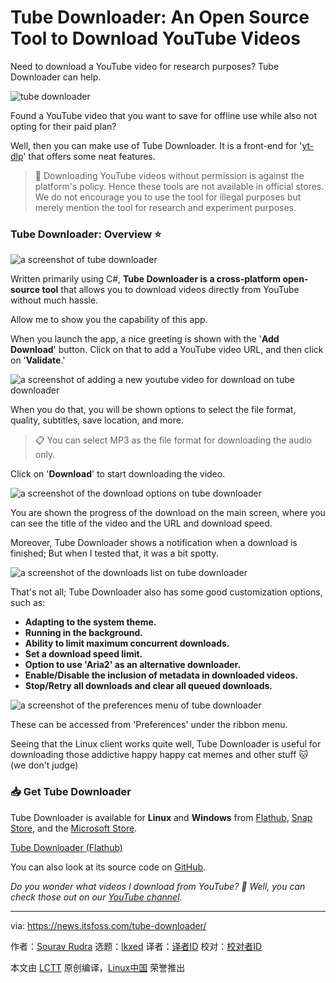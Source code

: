 [#]: subject: "Tube Downloader: An Open Source Tool to Download YouTube Videos"
[#]: via: "https://news.itsfoss.com/tube-downloader/"
[#]: author: "Sourav Rudra https://news.itsfoss.com/author/sourav/"
[#]: collector: "lkxed"
[#]: translator: " "
[#]: reviewer: " "
[#]: publisher: " "
[#]: url: " "

Tube Downloader: An Open Source Tool to Download YouTube Videos
======

Need to download a YouTube video for research purposes? Tube Downloader can help.

![tube downloader][1]

Found a YouTube video that you want to save for offline use while also not opting for their paid plan?

Well, then you can make use of Tube Downloader. It is a front-end for '[yt-dlp][2]' that offers some neat features.

> 🚧 Downloading YouTube videos without permission is against the platform's policy. Hence these tools are not available in official stores. We do not encourage you to use the tool for illegal purposes but merely mention the tool for research and experiment purposes.

### Tube Downloader: Overview ⭐

![a screenshot of tube downloader][3]

Written primarily using C#, **Tube Downloader is a cross-platform open-source tool** that allows you to download videos directly from YouTube without much hassle.

Allow me to show you the capability of this app.

When you launch the app, a nice greeting is shown with the '**Add Download**' button. Click on that to add a YouTube video URL, and then click on '**Validate**.'

![a screenshot of adding a new youtube video for download on tube downloader][4]

When you do that, you will be shown options to select the file format, quality, subtitles, save location, and more.

> 📋 You can select MP3 as the file format for downloading the audio only.

Click on '**Download**' to start downloading the video.

![a screenshot of the download options on tube downloader][5]

You are shown the progress of the download on the main screen, where you can see the title of the video and the URL and download speed.

Moreover, Tube Downloader shows a notification when a download is finished; But when I tested that, it was a bit spotty.

![a screenshot of the downloads list on tube downloader][6]

That's not all; Tube Downloader also has some good customization options, such as:

- **Adapting to the system theme.**
- **Running in the background.**
- **Ability to limit maximum concurrent downloads.**
- **Set a download speed limit.**
- **Option to use 'Aria2' as an alternative downloader.**
- **Enable/Disable the inclusion of metadata in downloaded videos.**
- **Stop/Retry all downloads and clear all queued downloads.**

![a screenshot of the preferences menu of tube downloader][7]

These can be accessed from 'Preferences' under the ribbon menu.

Seeing that the Linux client works quite well, Tube Downloader is useful for downloading those addictive happy happy cat memes and other stuff 🐱 (we don't judge)

### 📥 Get Tube Downloader

Tube Downloader is available for **Linux** and **Windows** from [Flathub][8], [Snap Store][9], and the [Microsoft Store][10].

[Tube Downloader (Flathub)][11]

You can also look at its source code on [GitHub][12].

_Do you wonder what videos I download from YouTube? 🤔 Well, you can check those out on our [YouTube channel][13]._

--------------------------------------------------------------------------------

via: https://news.itsfoss.com/tube-downloader/

作者：[Sourav Rudra][a]
选题：[lkxed][b]
译者：[译者ID](https://github.com/译者ID)
校对：[校对者ID](https://github.com/校对者ID)

本文由 [LCTT](https://github.com/LCTT/TranslateProject) 原创编译，[Linux中国](https://linux.cn/) 荣誉推出

[a]: https://news.itsfoss.com/author/sourav/
[b]: https://github.com/lkxed/
[1]: https://news.itsfoss.com/content/images/size/w1304/2023/05/tube-converter-first-look.png
[2]: https://github.com:443/yt-dlp/yt-dlp
[3]: https://news.itsfoss.com/content/images/2023/05/Tube_Converter.jpg
[4]: https://news.itsfoss.com/content/images/2023/05/Tube_Converter_2.jpg
[5]: https://news.itsfoss.com/content/images/2023/05/Tube_Converter_3.jpg
[6]: https://news.itsfoss.com/content/images/2023/05/Tube_Converter_4.jpg
[7]: https://news.itsfoss.com/content/images/2023/05/Tube_Converter_5.jpg
[8]: https://flathub.org:443/apps/org.nickvision.tubeconverter
[9]: https://snapcraft.io:443/tube-converter
[10]: https://apps.microsoft.com:443/store/detail/nickvision-tube-converter/9PD80NNX004P
[11]: https://flathub.org:443/apps/org.nickvision.tubeconverter
[12]: https://github.com:443/NickvisionApps/TubeConverter
[13]: https://www.youtube.com:443/@Itsfoss